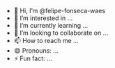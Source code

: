 - 👋 Hi, I’m @felipe-fonseca-waes
- 👀 I’m interested in ...
- 🌱 I’m currently learning ...
- 💞️ I’m looking to collaborate on ...
- 📫 How to reach me ...
- 😄 Pronouns: ...
- ⚡ Fun fact: ...

<!---
felipe-fonseca-waes/felipe-fonseca-waes is a ✨ special ✨ repository because its `README.md` (this file) appears on your GitHub profile.
You can click the Preview link to take a look at your changes.
--->
